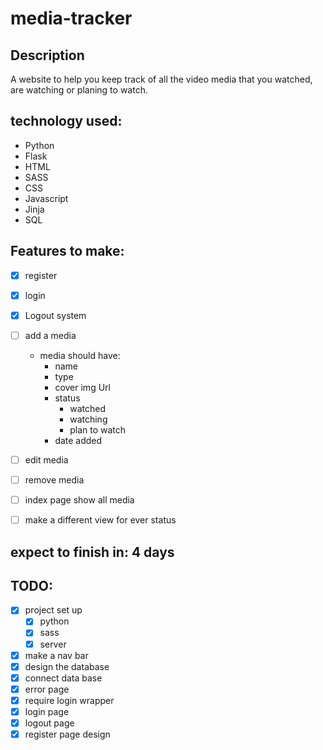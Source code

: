 # media-tracker

## Description
A website to help you keep track of all the video media that you watched, are watching or planing to watch.

## technology used:
- Python
- Flask
- HTML
- SASS
- CSS
- Javascript
- Jinja
- SQL

## Features to make:
- [X] register
- [X] login 
- [X] Logout system
- [ ] add a media
    - media should have:
        - name
        - type
        - cover img Url
        - status
            - watched
            - watching
            - plan to watch
        - date added
- [ ] edit media 
- [ ] remove media
- [ ] index page show all media
- [ ] make a different view for ever status


## expect to finish in: **4 days**

## TODO:
- [X] project set up
    - [X] python
    - [X] sass
    - [X] server
- [X] make a nav bar
- [X] design the database
- [X] connect data base
- [X] error page
- [X] require login wrapper
- [X] login page
- [X] logout page
- [X] register page design